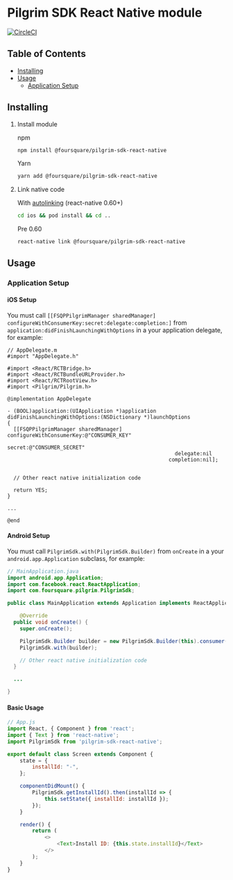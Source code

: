 
# Pilgrim SDK React Native module

[![CircleCI](https://circleci.com/gh/foursquare/pilgrim-sdk-react-native.svg?style=svg)](https://circleci.com/gh/foursquare/pilgrim-sdk-react-native)

## Table of Contents
* [Installing](#installing)
* [Usage](#usage)
    * [Application Setup](#application-setup)

## Installing

1. Install module

    npm
    ```bash
    npm install @foursquare/pilgrim-sdk-react-native
    ```

    Yarn
    ```bash
    yarn add @foursquare/pilgrim-sdk-react-native
    ```

2. Link native code

    With [autolinking](https://github.com/react-native-community/cli/blob/master/docs/autolinking.md) (react-native 0.60+) 

    ```bash
    cd ios && pod install && cd .. 
    ```

    Pre 0.60

   ```bash
   react-native link @foursquare/pilgrim-sdk-react-native
   ```

## Usage

### Application Setup

#### iOS Setup

You must call `[[FSQPPilgrimManager sharedManager] configureWithConsumerKey:secret:delegate:completion:]` from `application:didFinishLaunchingWithOptions` in a your application delegate, for example:

```objc
// AppDelegate.m
#import "AppDelegate.h"

#import <React/RCTBridge.h>
#import <React/RCTBundleURLProvider.h>
#import <React/RCTRootView.h>
#import <Pilgrim/Pilgrim.h>

@implementation AppDelegate

- (BOOL)application:(UIApplication *)application didFinishLaunchingWithOptions:(NSDictionary *)launchOptions
{
  [[FSQPPilgrimManager sharedManager] configureWithConsumerKey:@"CONSUMER_KEY"
                                                        secret:@"CONSUMER_SECRET"
                                                      delegate:nil
                                                    completion:nil];

  
  // Other react native initialization code
  
  return YES;
}

...

@end

```

#### Android Setup

You must call `PilgrimSdk.with(PilgrimSdk.Builder)` from `onCreate` in a your `android.app.Application` subclass, for example:

```java
// MainApplication.java
import android.app.Application;
import com.facebook.react.ReactApplication;
import com.foursquare.pilgrim.PilgrimSdk;

public class MainApplication extends Application implements ReactApplication {

    @Override
  public void onCreate() {
    super.onCreate();

    PilgrimSdk.Builder builder = new PilgrimSdk.Builder(this).consumer("CONSUMER_KEY", "CONSUMER_SECRET");
    PilgrimSdk.with(builder);

    // Other react native initialization code
  }

  ...

}
```

#### Basic Usage

```javascript
// App.js
import React, { Component } from 'react';
import { Text } from 'react-native';
import PilgrimSdk from 'pilgrim-sdk-react-native';

export default class Screen extends Component {
    state = {
        installId: "-",
    };

    componentDidMount() {
        PilgrimSdk.getInstallId().then(installId => {
            this.setState({ installId: installId });
        });
    }

    render() {
        return (
            <>
                <Text>Install ID: {this.state.installId}</Text>
            </>
        );
    }
}
```